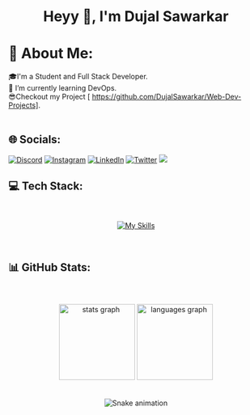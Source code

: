 <h1 align="center">Heyy 👋, I'm Dujal Sawarkar</h1>




# 💫 About Me:
🎓I'm a Student and Full Stack Developer.<br>
🌱 I’m currently learning DevOps. <br>
😎Checkout my Project [ https://github.com/DujalSawarkar/Web-Dev-Projects]. <br>
<br>


## 🌐 Socials:
[![Discord](https://img.shields.io/badge/Discord-%237289DA.svg?logo=discord&logoColor=white)](https://discord.gg/dujal#4079) [![Instagram](https://img.shields.io/badge/Instagram-%23E4405F.svg?logo=Instagram&logoColor=white)](https://instagram.com/dujalsawarkar_) [![LinkedIn](https://img.shields.io/badge/LinkedIn-%230077B5.svg?logo=linkedin&logoColor=white)](https://linkedin.com/in/dujalsawarkar) [![Twitter](https://img.shields.io/badge/Twitter-%231DA1F2.svg?logo=Twitter&logoColor=white)](https://twitter.com/@dujal_sawarkar) 
[![](https://visitcount.itsvg.in/api?id=DujalSawarkar&icon=0&color=0)](https://visitcount.itsvg.in)

## 💻 Tech Stack:
<br>

<div align="center">

[![My Skills](https://skillicons.dev/icons?i=cpp,java,git,html,css,js,ts,mongodb,express,react,nodejs,bootstrap,tailwind,redux,materialui,postman,mysql,netlify,vercel,nextjs,vue,aws,redhat,linux,bash,ai,docker,kubernetes,githubactions,figma&perline=10)]()

</div>
<br>

## 📊 GitHub Stats:

<div align="center">
  <br><br>
<div align="center">
  <img src="https://github-readme-stats.vercel.app/api?username=DujalSawarkar&hide_title=false&hide_rank=false&show_icons=true&include_all_commits=true&count_private=true&disable_animations=false&theme=dracula&locale=en&hide_border=false" height="150" alt="stats graph"  />
  <img src="https://github-readme-stats.vercel.app/api/top-langs?username=DujalSawarkar&locale=en&hide_title=false&layout=compact&card_width=320&langs_count=5&theme=dracula&hide_border=false" height="150" alt="languages graph"  />
</div>
<br><br>
<img src="https://profile-readme-generator.com/assets/snake.svg" alt="Snake animation" />
</div>


